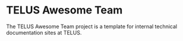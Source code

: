 # TELUS Awesome Team

The TELUS Awesome Team project is a template for internal technical documentation sites at TELUS.
